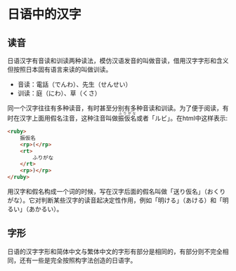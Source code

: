 # 日语中的汉字

## 读音

日语汉字有音读和训读两种读法，模仿汉语发音的叫做音读，借用汉字字形和含义但按照日本固有语言来读的叫做训读。

- 音读：電話（でんわ）、先生（せんせい）
- 训读：庭（にわ）、草（くさ）

同一个汉字往往有多种读音，有时甚至分别有多种音读和训读。为了便于阅读，有时在汉字上面用假名注音，这种注音叫做<ruby>振仮名<rp>(</rp><rt>ふりがな</rt><rp>)</rp></ruby>或者「ルビ」。在html中这样表示:

```html
<ruby>
    振仮名
    <rp>(</rp>
    <rt>
        ふりがな
    </rt>
    <rp>)</rp>
</ruby>
```

用汉字和假名构成一个词的时候，写在汉字后面的假名叫做「送り仮名」（おくりがな）。它对判断某些汉字的读音起决定性作用，例如「明ける」（あける）和「明るい」（あかるい）。

## 字形

日语的汉字字形和简体中文与繁体中文的字形有部分是相同的，有部分则不完全相同，还有一些是完全按照构字法创造的日语字。